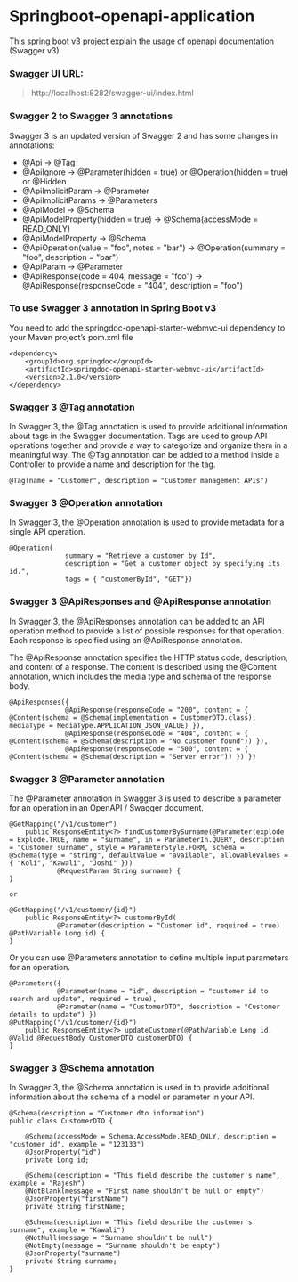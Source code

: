 # Springboot-openapi-application
This spring boot v3 project explain the usage of openapi documentation (Swagger v3)

### Swagger UI URL:
> http://localhost:8282/swagger-ui/index.html

### Swagger 2 to Swagger 3 annotations
Swagger 3 is an updated version of Swagger 2 and has some changes in annotations:

* @Api → @Tag
* @ApiIgnore → @Parameter(hidden = true) or @Operation(hidden = true) or @Hidden
* @ApiImplicitParam → @Parameter
* @ApiImplicitParams → @Parameters
* @ApiModel → @Schema
* @ApiModelProperty(hidden = true) → @Schema(accessMode = READ_ONLY)
* @ApiModelProperty → @Schema
* @ApiOperation(value = "foo", notes = "bar") → @Operation(summary = "foo", description = "bar")
* @ApiParam → @Parameter
* @ApiResponse(code = 404, message = "foo") → @ApiResponse(responseCode = "404", description = "foo")

### To use Swagger 3 annotation in Spring Boot v3
You need to add the springdoc-openapi-starter-webmvc-ui dependency to your Maven project’s pom.xml file
```
<dependency>
    <groupId>org.springdoc</groupId>
    <artifactId>springdoc-openapi-starter-webmvc-ui</artifactId>
    <version>2.1.0</version>
</dependency>
```

### Swagger 3 @Tag annotation
In Swagger 3, the @Tag annotation is used to provide additional information about tags in the Swagger documentation. 
Tags are used to group API operations together and provide a way to categorize and organize them in a meaningful way.
The @Tag annotation can be added to a method inside a Controller to provide a name and description for the tag.
```
@Tag(name = "Customer", description = "Customer management APIs")
```

### Swagger 3 @Operation annotation
In Swagger 3, the @Operation annotation is used to provide metadata for a single API operation.
```
@Operation(
		      summary = "Retrieve a customer by Id",
		      description = "Get a customer object by specifying its id.",
		      tags = { "customerById", "GET"})
```

### Swagger 3 @ApiResponses and @ApiResponse annotation
In Swagger 3, the @ApiResponses annotation can be added to an API operation method to provide a list of possible responses for that operation. 
Each response is specified using an @ApiResponse annotation.

The @ApiResponse annotation specifies the HTTP status code, description, and content of a response. 
The content is described using the @Content annotation, which includes the media type and schema of the response body.
```
@ApiResponses({
		      @ApiResponse(responseCode = "200", content = { @Content(schema = @Schema(implementation = CustomerDTO.class), mediaType = MediaType.APPLICATION_JSON_VALUE) }),
		      @ApiResponse(responseCode = "404", content = { @Content(schema = @Schema(description = "No customer found")) }),
		      @ApiResponse(responseCode = "500", content = { @Content(schema = @Schema(description = "Server error")) }) })
```

### Swagger 3 @Parameter annotation
The @Parameter annotation in Swagger 3 is used to describe a parameter for an operation in an OpenAPI / Swagger document.
```
@GetMapping("/v1/customer")
	public ResponseEntity<?> findCustomerBySurname(@Parameter(explode = Explode.TRUE, name = "surname", in = ParameterIn.QUERY, description = "Customer surname", style = ParameterStyle.FORM, schema = @Schema(type = "string", defaultValue = "available", allowableValues = { "Koli", "Kawali", "Joshi" }))
			@RequestParam String surname) {
}

or

@GetMapping("/v1/customer/{id}")
	public ResponseEntity<?> customerById(
			@Parameter(description = "Customer id", required = true) @PathVariable Long id) {
}
```

Or you can use @Parameters annotation to define multiple input parameters for an operation.
```
@Parameters({ 
			@Parameter(name = "id", description = "customer id to search and update", required = true),
			@Parameter(name = "CustomerDTO", description = "Customer details to update") })
@PutMapping("/v1/customer/{id}")
	public ResponseEntity<?> updateCustomer(@PathVariable Long id, @Valid @RequestBody CustomerDTO customerDTO) {
}
```

### Swagger 3 @Schema annotation
In Swagger 3, the @Schema annotation is used in to provide additional information about the schema of a model or parameter in your API.
```
@Schema(description = "Customer dto information")
public class CustomerDTO {

	@Schema(accessMode = Schema.AccessMode.READ_ONLY, description = "customer id", example = "123133")
	@JsonProperty("id")
	private Long id;

	@Schema(description = "This field describe the customer's name", example = "Rajesh")
	@NotBlank(message = "First name shouldn't be null or empty")
	@JsonProperty("firstName")
	private String firstName;

	@Schema(description = "This field describe the customer's surname", example = "Kawali")
	@NotNull(message = "Surname shouldn't be null")
    @NotEmpty(message = "Surname shouldn't be empty")
	@JsonProperty("surname")
	private String surname;
}
```
